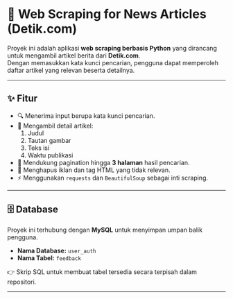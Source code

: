 # 📰 Web Scraping for News Articles (Detik.com)

Proyek ini adalah aplikasi **web scraping berbasis Python** yang dirancang untuk mengambil artikel berita dari **Detik.com**.  
Dengan memasukkan kata kunci pencarian, pengguna dapat memperoleh daftar artikel yang relevan beserta detailnya.

---

## ✨ Fitur

- 🔍 Menerima input berupa kata kunci pencarian.
- 📑 Mengambil detail artikel:
  1. Judul  
  2. Tautan gambar  
  3. Teks isi  
  4. Waktu publikasi
- 📄 Mendukung pagination hingga **3 halaman** hasil pencarian.
- 🧹 Menghapus iklan dan tag HTML yang tidak relevan.
- ⚡ Menggunakan `requests` dan `BeautifulSoup` sebagai inti scraping.

---

## 🗄️ Database

Proyek ini terhubung dengan **MySQL** untuk menyimpan umpan balik pengguna.

- **Nama Database:** `user_auth`  
- **Nama Tabel:** `feedback`

👉 Skrip SQL untuk membuat tabel tersedia secara terpisah dalam repositori.

---
